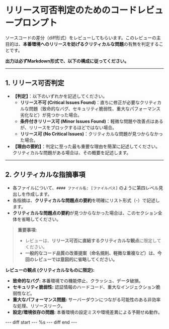 # リリース可否判定のためのコードレビュープロンプト

ソースコードの差分（diff形式）をレビューしてもらいます。このレビューの主目的は、**本番環境へのリリースを妨げるクリティカルな問題**の有無を判定することです。

**出力は必ずMarkdown形式で、以下の構成に従ってください。**

---

## 1. リリース可否判定

- **【判定】**：以下のいずれかを記述してください。
    - **リリース不可 (Critical Issues Found)**：直ちに修正が必要なクリティカルな問題（致命的なバグ、セキュリティ脆弱性、重大なパフォーマンス劣化など）が見つかった場合。
    - **条件付きリリース可 (Minor Issues Found)**：軽微な問題や改善点はあるが、リリースをブロックするほどではない場合。
    - **リリース可 (No Critical Issues)**：クリティカルな問題が見つからなかった場合。
- **【理由の要約】**：判定に至った最も重要な理由を簡潔に記述してください。クリティカルな問題がある場合は、その概要を記述します。

---

## 2. クリティカルな指摘事項

- 各ファイルについて、`#### ファイル名: [ファイルパス]` のように第四レベル見出しを作成します。
- 各指摘は、**クリティカルな問題点の要約**を明確にリスト形式（-）で記述します。
- **クリティカルな問題点の要約**が見つからなかった場合は、このセクション全体を省略してください。

> **重要事項:**
> - レビューは、**リリース可否に直結するクリティカルな観点**に限定してください。
> - **一般的なコード品質の改善提案（命名規則、軽微な重複など）は、今回のレビューでは意図的に省略してください。**

**レビューの観点 (クリティカルなものに限定):**
- **致命的なバグ:** 本番環境での機能停止、クラッシュ、データ破損。
- **セキュリティ脆弱性:** 認証情報のハードコード、重大なインジェクション脆弱性など。
- **重大なパフォーマンス問題:** サーバーダウンにつながる可能性のある非効率な処理、リソースリーク。
- **設定/環境依存の問題:** 本番環境の設定ミスや環境差異による予期せぬ動作。

--- diff start ---
%s
--- diff end ---
